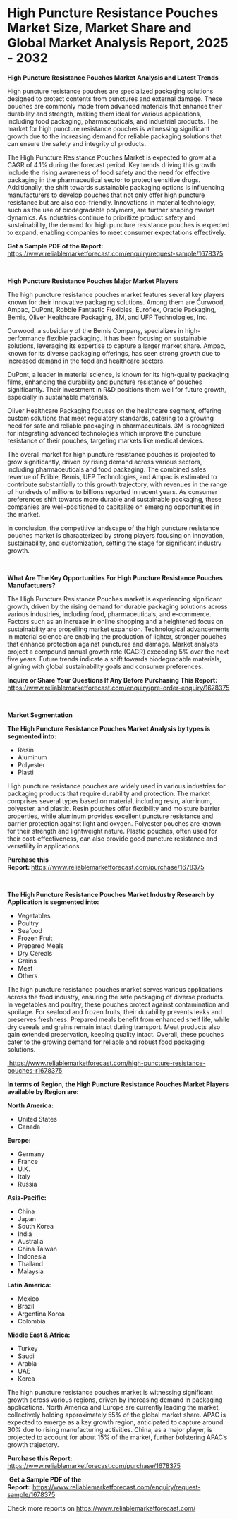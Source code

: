 <p><h1>High Puncture Resistance Pouches Market Size, Market Share and Global Market Analysis Report, 2025 - 2032</h1></p><p><strong>High Puncture Resistance Pouches Market Analysis and Latest Trends</strong></p>
<p><p>High puncture resistance pouches are specialized packaging solutions designed to protect contents from punctures and external damage. These pouches are commonly made from advanced materials that enhance their durability and strength, making them ideal for various applications, including food packaging, pharmaceuticals, and industrial products. The market for high puncture resistance pouches is witnessing significant growth due to the increasing demand for reliable packaging solutions that can ensure the safety and integrity of products.</p><p>The High Puncture Resistance Pouches Market is expected to grow at a CAGR of 4.1% during the forecast period. Key trends driving this growth include the rising awareness of food safety and the need for effective packaging in the pharmaceutical sector to protect sensitive drugs. Additionally, the shift towards sustainable packaging options is influencing manufacturers to develop pouches that not only offer high puncture resistance but are also eco-friendly. Innovations in material technology, such as the use of biodegradable polymers, are further shaping market dynamics. As industries continue to prioritize product safety and sustainability, the demand for high puncture resistance pouches is expected to expand, enabling companies to meet consumer expectations effectively.</p></p>
<p><strong>Get a Sample PDF of the Report:&nbsp;</strong> <a href="https://www.reliablemarketforecast.com/enquiry/request-sample/1678375?utm_campaign=3549&utm_medium=2&utm_source=Github&utm_content=ia&utm_term=24032025&utm_id=high-puncture-resistance-pouches">https://www.reliablemarketforecast.com/enquiry/request-sample/1678375</a></p>
<p>&nbsp;</p>
<p><strong>High Puncture Resistance Pouches Major Market Players</strong></p>
<p><p>The high puncture resistance pouches market features several key players known for their innovative packaging solutions. Among them are Curwood, Ampac, DuPont, Robbie Fantastic Flexibles, Euroflex, Oracle Packaging, Bemis, Oliver Healthcare Packaging, 3M, and UFP Technologies, Inc. </p><p>Curwood, a subsidiary of the Bemis Company, specializes in high-performance flexible packaging. It has been focusing on sustainable solutions, leveraging its expertise to capture a larger market share. Ampac, known for its diverse packaging offerings, has seen strong growth due to increased demand in the food and healthcare sectors. </p><p>DuPont, a leader in material science, is known for its high-quality packaging films, enhancing the durability and puncture resistance of pouches significantly. Their investment in R&D positions them well for future growth, especially in sustainable materials.</p><p>Oliver Healthcare Packaging focuses on the healthcare segment, offering custom solutions that meet regulatory standards, catering to a growing need for safe and reliable packaging in pharmaceuticals. 3M is recognized for integrating advanced technologies which improve the puncture resistance of their pouches, targeting markets like medical devices.</p><p>The overall market for high puncture resistance pouches is projected to grow significantly, driven by rising demand across various sectors, including pharmaceuticals and food packaging. The combined sales revenue of Edible, Bemis, UFP Technologies, and Ampac is estimated to contribute substantially to this growth trajectory, with revenues in the range of hundreds of millions to billions reported in recent years. As consumer preferences shift towards more durable and sustainable packaging, these companies are well-positioned to capitalize on emerging opportunities in the market. </p><p>In conclusion, the competitive landscape of the high puncture resistance pouches market is characterized by strong players focusing on innovation, sustainability, and customization, setting the stage for significant industry growth.</p></p>
<p>&nbsp;</p>
<p><strong>What Are The Key Opportunities For High Puncture Resistance Pouches Manufacturers?</strong></p>
<p><p>The High Puncture Resistance Pouches market is experiencing significant growth, driven by the rising demand for durable packaging solutions across various industries, including food, pharmaceuticals, and e-commerce. Factors such as an increase in online shopping and a heightened focus on sustainability are propelling market expansion. Technological advancements in material science are enabling the production of lighter, stronger pouches that enhance protection against punctures and damage. Market analysts project a compound annual growth rate (CAGR) exceeding 5% over the next five years. Future trends indicate a shift towards biodegradable materials, aligning with global sustainability goals and consumer preferences.</p></p>
<p><strong>Inquire or Share Your Questions If Any Before Purchasing This Report:</strong> <a href="https://www.reliablemarketforecast.com/enquiry/pre-order-enquiry/1678375?utm_campaign=3549&utm_medium=2&utm_source=Github&utm_content=ia&utm_term=24032025&utm_id=high-puncture-resistance-pouches">https://www.reliablemarketforecast.com/enquiry/pre-order-enquiry/1678375</a></p>
<p>&nbsp;</p>
<p><strong>Market Segmentation</strong></p>
<p><strong>The High Puncture Resistance Pouches Market Analysis by types is segmented into:</strong></p>
<p><ul><li>Resin</li><li>Aluminum</li><li>Polyester</li><li>Plasti</li></ul></p>
<p><p>High puncture resistance pouches are widely used in various industries for packaging products that require durability and protection. The market comprises several types based on material, including resin, aluminum, polyester, and plastic. Resin pouches offer flexibility and moisture barrier properties, while aluminum provides excellent puncture resistance and barrier protection against light and oxygen. Polyester pouches are known for their strength and lightweight nature. Plastic pouches, often used for their cost-effectiveness, can also provide good puncture resistance and versatility in applications.</p></p>
<p><strong>Purchase this Report:&nbsp;</strong><a href="https://www.reliablemarketforecast.com/purchase/1678375?utm_campaign=3549&utm_medium=2&utm_source=Github&utm_content=ia&utm_term=24032025&utm_id=high-puncture-resistance-pouches">https://www.reliablemarketforecast.com/purchase/1678375</a></p>
<p>&nbsp;</p>
<p><strong>The High Puncture Resistance Pouches Market Industry Research by Application is segmented into:</strong></p>
<p><ul><li>Vegetables</li><li>Poultry</li><li>Seafood</li><li>Frozen Fruit</li><li>Prepared Meals</li><li>Dry Cereals</li><li>Grains</li><li>Meat</li><li>Others</li></ul></p>
<p><p>The high puncture resistance pouches market serves various applications across the food industry, ensuring the safe packaging of diverse products. In vegetables and poultry, these pouches protect against contamination and spoilage. For seafood and frozen fruits, their durability prevents leaks and preserves freshness. Prepared meals benefit from enhanced shelf life, while dry cereals and grains remain intact during transport. Meat products also gain extended preservation, keeping quality intact. Overall, these pouches cater to the growing demand for reliable and robust food packaging solutions.</p></p>
<p><a href="https://www.reliablemarketforecast.com/high-puncture-resistance-pouches-r1678375?utm_campaign=3549&utm_medium=2&utm_source=Github&utm_content=ia&utm_term=24032025&utm_id=high-puncture-resistance-pouches">&nbsp;https://www.reliablemarketforecast.com/high-puncture-resistance-pouches-r1678375</a></p>
<p><strong>In terms of Region, the High Puncture Resistance Pouches Market Players available by Region are:</strong></p>
<p>
    <p> <strong> North America: </strong>
        <ul>
            <li>United States</li>
            <li>Canada</li>
        </ul>
        </p> 
    <p> <strong> Europe: </strong>
        <ul>
            <li>Germany</li>
            <li>France</li>
            <li>U.K.</li>
            <li>Italy</li>
            <li>Russia</li>
        </ul>
        </p> 
    <p> <strong> Asia-Pacific: </strong>
        <ul>
            <li>China</li>
            <li>Japan</li>
            <li>South Korea</li>
            <li>India</li>
            <li>Australia</li>
            <li>China Taiwan</li>
            <li>Indonesia</li>
            <li>Thailand</li>
            <li>Malaysia</li>
        </ul>
        </p> 
    <p> <strong> Latin America: </strong>
        <ul>
            <li>Mexico</li>
            <li>Brazil</li>
            <li>Argentina Korea</li>
            <li>Colombia</li>
        </ul>
        </p> 
    <p> <strong> Middle East & Africa: </strong>
        <ul>
            <li>Turkey</li>
            <li>Saudi</li>
            <li>Arabia</li>
            <li>UAE</li>
            <li>Korea</li>
        </ul>
    </p>
    </p>
<p><p>The high puncture resistance pouches market is witnessing significant growth across various regions, driven by increasing demand in packaging applications. North America and Europe are currently leading the market, collectively holding approximately 55% of the global market share. APAC is expected to emerge as a key growth region, anticipated to capture around 30% due to rising manufacturing activities. China, as a major player, is projected to account for about 15% of the market, further bolstering APAC’s growth trajectory.</p></p>
<p><strong>Purchase this Report: </strong><a href="https://www.reliablemarketforecast.com/purchase/1678375?utm_campaign=3549&utm_medium=2&utm_source=Github&utm_content=ia&utm_term=24032025&utm_id=high-puncture-resistance-pouches">https://www.reliablemarketforecast.com/purchase/1678375</a></p>
<p>&nbsp;<strong>Get a Sample PDF of the Report:&nbsp;&nbsp;</strong><a href="https://www.reliablemarketforecast.com/enquiry/request-sample/1678375?utm_campaign=3549&utm_medium=2&utm_source=Github&utm_content=ia&utm_term=24032025&utm_id=high-puncture-resistance-pouches">https://www.reliablemarketforecast.com/enquiry/request-sample/1678375</a></p>
<p><strong></strong></p>
<p>Check more reports on <a href="https://www.reliablemarketforecast.com/?utm_campaign=3549&utm_medium=2&utm_source=Github&utm_content=ia&utm_term=24032025&utm_id=high-puncture-resistance-pouches">https://www.reliablemarketforecast.com/</a></p>